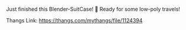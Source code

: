 Just finished this Blender-SuitCase! 🧳 Ready for some low-poly travels!

Thangs Link: https://thangs.com/mythangs/file/1124394
